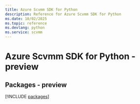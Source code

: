 ```yaml
---
title: Azure Scvmm SDK for Python
description: Reference for Azure Scvmm SDK for Python
ms.date: 10/02/2025
ms.topic: reference
ms.devlang: python
ms.service: scvmm
---
```

# Azure Scvmm SDK for Python - preview
## Packages - preview
[!INCLUDE [packages](scvmm-index.md)]